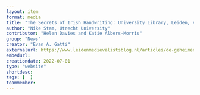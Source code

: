 ```yaml
---
layout: item
format: media
title: "The Secrets of Irish Handwriting: University Library, Leiden, VLQ 7"
author: "Nike Stam, Utrecht University"
contributor: "Helen Davies and Katie Albers-Morris"
group: "News"
creator: "Evan A. Gatti"
externalurl: https://www.leidenmedievalistsblog.nl/articles/de-geheimen-van-het-ierse-handschrift-universitaire-bibliotheek-leiden-vlq-7
embedurl: 
creationdate: 2022-07-01
type: "website"
shortdesc:
tags: [  ]
teammember: 
---
```

